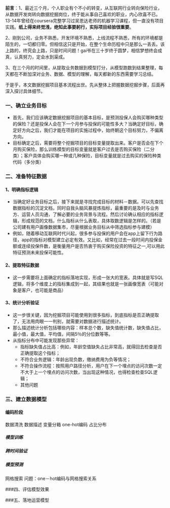 **前言**：1、最近三个月，个人职业有个不小的转变，从互联网行业转向保险行业，从数据开发岗转向数据挖掘岗位，终于能从事自己喜欢的职业，内心欣喜不已。13-14年曾经在coursera完整学习过吴恩达老师的机器学习课程，但一直没有项目实践。**纸上得来终觉浅，绝知此事要躬行，实际项目经验很重要**。

2、刚到公司，业务不熟悉，开发环境不熟悉，上线流程不熟悉，所有的环境都是陌生的，一切都归零。但相信这只是开始，在整个生命历程中只是那么一丢丢。该上路的，终究会上路，只是时间问题！gai爷在三十岁终于圆梦，相信梦想终会成真，认真努力，定会水到渠成。

3、在三个月的时间里，从提取业务数据到模型打分，从模型跑数到结果整理，每天都在不断加深对业务、数据、模型的理解，每天都新的东西需要学习总结。

于是乎，本文数据挖掘项目基本流程出世。先从整体上把握数据挖掘步骤，后面再深入探讨具体细节。

### 一、确立业务目标

+ 首先，我们应该确定数据挖掘项目的基本目标，是预测投保人会购买哪种类型的保险？还是投保人会在下一个月参与投保的可能性多大？当确定好目标，确定好方向之后，我们才能在项目的实施过程中，始终朝这个目标努力，不偏离方向。
+ 目标确定之后，需要将整个挖掘项目的目标变量提取出来。客户是否会在下个月购买保险，那么训练模型的目标变量就是客户过去是否购买保险（二分类）；客户具体会购买哪一种或几种保险，目标变量就是过去购买的保险种类代码（多分类）

### 二、准备特征数据

#### 1、明确指标逻辑

+ 当确定好业务目标之后，接下来就是寻找完成目标的材料－数据。可以先查找数据指标的沉淀文档，同时自我头脑风暴提炼指标，最重要的是及时与业务方、运营人员沟通，了解必要的业务背景与流程。然后讨论确认相应的指标逻辑，形成规范的文档，什么指标从什么表取，具体取数逻辑是怎样的。（若是公司建有用户画像数据集市，尽量根据业务目标从中筛选指标参与建模）
+ 例如，随着移动互联网时代兴起，很多参与投保的用户会在app上留下行为路径，app的指标对模型建立必定有效。又比如，经常在过去一段时间内投保金额或连续投保件数，是衡量用户是否热衷于购买保险投资的特征之一,可以用此特征预测未来投保可能性。

#### 2、提取特征数据
+ 这一步需要将上面确定的指标落地实现，形成一张大的宽表。具体就是写SQL逻辑，将多个维度上的指标集成到一起，其结果也就是一张画像宽表（可能对象是客户，也可能是商品）

#### 3、统计分析验证
+ 这一步很关键，因为挖掘项目可能使用到很多指标，到底指标是否正确提取了，无法用肉眼一一判别，就需要对数据进行描述统计。
+ 那么描述统计分析包括哪些内容：样本总个数，缺失值统计数，缺失值占比，最小值，最大值，平均值，间隔5％的分位数等等。
+ 从指标分布中可能发现那些异常：
	+ 指标缺失值占比高：例如，年龄空值缺失占比非常高，就得回去检查是否正确提取这个指标；
	+ 不符合业务逻辑：年龄出现负数，缴纳费用为负等情况；
	+ 不符合操作流程：按照用户路径分析，用户在下一个埋点的访问次数一定不大于上一个埋点的访问次数，当出现这种情况，也得检查检查SQL逻辑；
	+ 其他问题

### 三、建立数据模型

#### 编码阶段

数据清洗
数据描述
变量分箱
one-hot编码
占比分布

##### 模型训练

##### 跨时间验证

##### 模型预测

网格搜索
问题：one－hot编码与网格搜索关系

###四、评估模型效果


###五、落地运营模型

